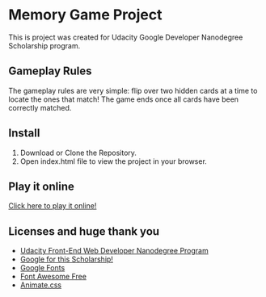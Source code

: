 # Memory Game Project

This is project was created for Udacity Google Developer Nanodegree Scholarship program.

## Gameplay Rules
The gameplay rules are very simple: flip over two hidden cards at a time to locate the ones that match!
The game ends once all cards have been correctly matched.

## Install
1. Download or Clone the Repository.
2. Open index.html file to view the project in your browser.

## Play it online
[Click here to play it online!](https://algirdasm.github.io/Udacity-memory-game/)

## Licenses and huge thank you
* [Udacity Front-End Web Developer Nanodegree Program](https://udacity.com/course/front-end-web-developer-nanodegree--nd001)
* [Google for this Scholarship!](https://developers.google.com/training/)
* [Google Fonts](https://fonts.google.com/)
* [Font Awesome Free](https://fontawesome.com/license)
* [Animate.css](https://daneden.github.io/animate.css/)